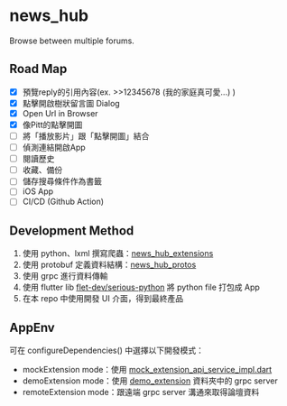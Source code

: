 # news_hub
Browse between multiple forums.

## Road Map
- [x] 預覽reply的引用內容(ex. >>12345678 (我的家庭真可愛...) )
- [x] 點擊開啟樹狀留言圖 Dialog
- [x] Open Url in Browser
- [x] 像Pitt的點擊開圖
- [ ] 將「播放影片」跟「點擊開圖」結合
- [ ] 偵測連結開啟App
- [ ] 閱讀歷史
- [ ] 收藏、備份
- [ ] 儲存搜尋條件作為書籤
- [ ] iOS App
- [ ] CI/CD (Github Action)

## Development Method
1. 使用 python、lxml 撰寫爬蟲：[news_hub_extensions]
2. 使用 protobuf 定義資料結構：[news_hub_protos]
3. 使用 grpc 進行資料傳輸
4. 使用 flutter lib [flet-dev/serious-python] 將 python file 打包成 App
5. 在本 repo 中使用開發 UI 介面，得到最終產品

## AppEnv
可在 configureDependencies() 中選擇以下開發模式：
 - mockExtension mode：使用 [mock_extension_api_service_impl.dart]
 - demoExtension mode：使用 [demo_extension](demo_extension) 資料夾中的 grpc server
 - remoteExtension mode：跟遠端 grpc server 溝通來取得論壇資料

[news_hub_extensions]: https://github.com/twkevinzhang/news_hub_extensions
[news_hub_protos]: https://github.com/twkevinzhang/news_hub_protos
[flet-dev/serious-python]: https://github.com/flet-dev/serious-python
[mock_extension_api_service_impl.dart]: lib/app/extension/api/mock_extension_api_service_impl.dart
